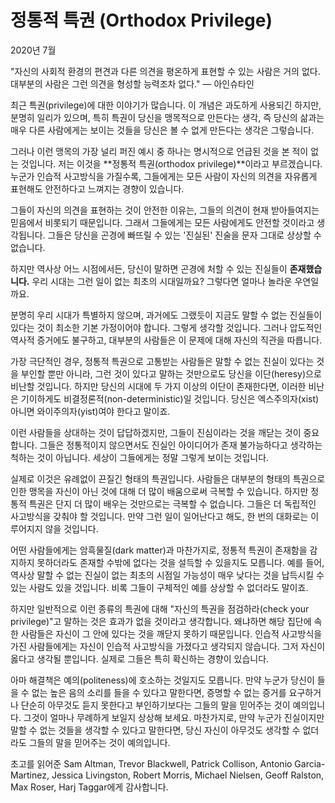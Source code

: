 # 정통적 특권 (Orthodox Privilege)

2020년 7월

"자신의 사회적 환경의 편견과 다른 의견을 평온하게 표현할 수 있는 사람은 거의 없다. 대부분의 사람은 그런 의견을 형성할 능력조차 없다."
— 아인슈타인

최근 특권(privilege)에 대한 이야기가 많습니다. 이 개념은 과도하게 사용되긴 하지만, 분명히 일리가 있으며, 특히 특권이 당신을 맹목적으로 만든다는 생각, 즉 당신의 삶과는 매우 다른 사람에게는 보이는 것들을 당신은 볼 수 없게 만든다는 생각은 그렇습니다.

그러나 이런 맹목의 가장 널리 퍼진 예시 중 하나는 명시적으로 언급된 것을 본 적이 없는 것입니다. 저는 이것을 **정통적 특권(orthodox privilege)**이라고 부르겠습니다. 누군가 인습적 사고방식을 가질수록, 그들에게는 모든 사람이 자신의 의견을 자유롭게 표현해도 안전하다고 느껴지는 경향이 있습니다.

그들이 자신의 의견을 표현하는 것이 안전한 이유는, 그들의 의견이 현재 받아들여지는 믿음에서 비롯되기 때문입니다. 그래서 그들에게는 모든 사람에게도 안전할 것이라고 생각됩니다. 그들은 당신을 곤경에 빠뜨릴 수 있는 '진실된' 진술을 문자 그대로 상상할 수 없습니다.

하지만 역사상 어느 시점에서든, 당신이 말하면 곤경에 처할 수 있는 진실들이 **존재했습니다.** 우리 시대는 그런 일이 없는 최초의 시대일까요? 그렇다면 얼마나 놀라운 우연일까요.

분명히 우리 시대가 특별하지 않으며, 과거에도 그랬듯이 지금도 말할 수 없는 진실들이 있다는 것이 최소한 기본 가정이어야 합니다. 그렇게 생각할 것입니다. 그러나 압도적인 역사적 증거에도 불구하고, 대부분의 사람들은 이 문제에 대해 자신의 직관을 따릅니다.

가장 극단적인 경우, 정통적 특권으로 고통받는 사람들은 말할 수 없는 진실이 있다는 것을 부인할 뿐만 아니라, 그런 것이 있다고 말하는 것만으로도 당신을 이단(heresy)으로 비난할 것입니다. 하지만 당신의 시대에 두 가지 이상의 이단이 존재한다면, 이러한 비난은 기이하게도 비결정론적(non-deterministic)일 것입니다. 당신은 엑스주의자(xist) 아니면 와이주의자(yist)여야 한다고 말이죠.

이런 사람들을 상대하는 것이 답답하겠지만, 그들이 진심이라는 것을 깨닫는 것이 중요합니다. 그들은 정통적이지 않으면서도 진실인 아이디어가 존재 불가능하다고 생각하는 척하는 것이 아닙니다. 세상이 그들에게는 정말 그렇게 보이는 것입니다.

실제로 이것은 유례없이 끈질긴 형태의 특권입니다. 사람들은 대부분의 형태의 특권으로 인한 맹목을 자신이 아닌 것에 대해 더 많이 배움으로써 극복할 수 있습니다. 하지만 정통적 특권은 단지 더 많이 배우는 것만으로는 극복할 수 없습니다. 그들은 더 독립적인 사고방식을 갖춰야 할 것입니다. 만약 그런 일이 일어난다고 해도, 한 번의 대화로는 이루어지지 않을 것입니다.

어떤 사람들에게는 암흑물질(dark matter)과 마찬가지로, 정통적 특권이 존재함을 감지하지 못하더라도 존재할 수밖에 없다는 것을 설득할 수 있을지도 모릅니다. 예를 들어, 역사상 말할 수 없는 진실이 없는 최초의 시점일 가능성이 매우 낮다는 것을 납득시킬 수 있는 사람도 있을 것입니다. 비록 그들이 구체적인 예를 상상할 수 없더라도 말이죠.

하지만 일반적으로 이런 종류의 특권에 대해 "자신의 특권을 점검하라(check your privilege)"고 말하는 것은 효과가 없을 것이라고 생각합니다. 왜냐하면 해당 집단에 속한 사람들은 자신이 그 안에 있다는 것을 깨닫지 못하기 때문입니다. 인습적 사고방식을 가진 사람들에게는 자신이 인습적 사고방식을 가졌다고 생각되지 않습니다. 그저 자신이 옳다고 생각될 뿐입니다. 실제로 그들은 특히 확신하는 경향이 있습니다.

아마 해결책은 예의(politeness)에 호소하는 것일지도 모릅니다. 만약 누군가 당신이 들을 수 없는 높은 음의 소리를 들을 수 있다고 말한다면, 증명할 수 없는 증거를 요구하거나 단순히 아무것도 듣지 못한다고 부인하기보다는 그들의 말을 믿어주는 것이 예의입니다. 그것이 얼마나 무례하게 보일지 상상해 보세요. 마찬가지로, 만약 누군가 진실이지만 말할 수 없는 것들을 생각할 수 있다고 말한다면, 당신 자신이 아무것도 생각할 수 없더라도 그들의 말을 믿어주는 것이 예의입니다.

초고를 읽어준 Sam Altman, Trevor Blackwell, Patrick Collison, Antonio Garcia-Martinez, Jessica Livingston, Robert Morris, Michael Nielsen, Geoff Ralston, Max Roser, Harj Taggar에게 감사합니다.